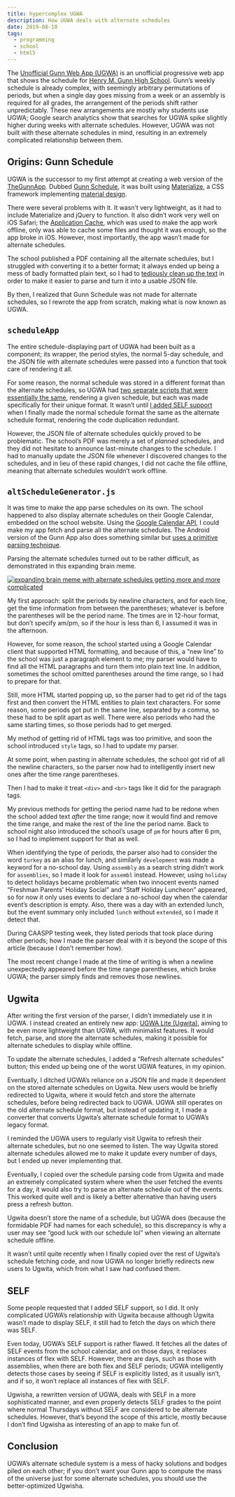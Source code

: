 ```yaml
---
title: hypercomplex UGWA
description: How UGWA deals with alternate schedules
date: 2019-08-10
tags:
  - programming
  - school
  - html5
---
```

The [Unofficial Gunn Web App (UGWA)](https://orbiit.github.io/gunn-web-app/) is an unofficial progressive web app that shows the schedule for [Henry M. Gunn High School](https://gunn.pausd.org). Gunn’s weekly schedule is already complex, with seemingly arbitrary permutations of periods, but when a single day goes missing from a week or an assembly is required for all grades, the arrangement of the periods shift rather unpredictably. These new arrangements are mostly why students use UGWA; Google search analytics show that searches for UGWA spike slightly higher during weeks with alternate schedules. However, UGWA was not built with these alternate schedules in mind, resulting in an extremely complicated relationship between them.

## Origins: Gunn Schedule

UGWA is the successor to my first attempt at creating a web version of the [TheGunnApp](https://apps.apple.com/us/app/thegunnapp/id1141159201). Dubbed [Gunn Schedule](https://orbiit.github.io/gunn-web-app/schedule/), it was built using [Materialize](https://materializecss.com/), a CSS framework implementing [material design](https://material.io).

There were several problems with it. It wasn’t very lightweight, as it had to include Materialize and jQuery to function. It also didn’t work very well on iOS Safari; the [Application Cache](https://developer.mozilla.org/en-US/docs/Web/HTML/Using_the_application_cache), which was used to make the app work offline, only was able to cache some files and thought it was enough, so the app broke in iOS. However, most importantly, the app wasn’t made for alternate schedules.

The school published a PDF containing all the alternate schedules, but I struggled with converting it to a better format; it always ended up being a mess of badly formatted plain text, so I had to [tediously clean up the text](https://orbiit.github.io/gunn-web-app/json/alt-schedules-2017-18.txt) in order to make it easier to parse and turn it into a usable JSON file.

By then, I realized that Gunn Schedule was not made for alternate schedules, so I rewrote the app from scratch, making what is now known as UGWA.

## `scheduleApp`

The entire schedule-displaying part of UGWA had been built as a component; its wrapper, the period styles, the normal 5-day schedule, and the JSON file with alternate schedules were passed into a function that took care of rendering it all.

For some reason, the normal schedule was stored in a different format than the alternate schedules, so UGWA had [two separate scripts that were essentially the same](https://github.com/Orbiit/gunn-web-app/blob/0d9b440082ba043bbb70ffd7f57dc9e4fd392ab4/schedule/app.js#L45-L99), rendering a given schedule, but each was made specifically for their unique format. It wasn’t until [I added SELF support](https://github.com/Orbiit/gunn-web-app/commit/4a0f390ca1798bab5b63d26f69dcb9829a61470f#diff-aa734357f6890895acc756d30f295067) when I finally made the normal schedule format the same as the alternate schedule format, rendering the code duplication redundant.

However, the JSON file of alternate schedules quickly proved to be problematic. The school’s PDF was merely a set of *planned* schedules, and they did not hesitate to announce last-minute changes to the schedule. I had to manually update the JSON file whenever I discovered changes to the schedules, and in lieu of these rapid changes, I did not cache the file offline, meaning that alternate schedules wouldn’t work offline.

## `altScheduleGenerator.js`

It was time to make the app parse schedules on its own. The school happened to also display alternate schedules on their Google Calendar, embedded on the school website. Using the [Google Calendar API](https://developers.google.com/calendar/), I could make my app fetch and parse all the alternate schedules. The Android version of the Gunn App also does something similar but [uses a primitive parsing technique](https://github.com/RiceCakess/TheGunnApp/blob/d12570803e678f17ccb0f688f5dc2dae2fee294b/app/src/main/java/xyz/dchen/thegunnapp/GunnCalendar.java#L121-L162).

Parsing the alternate schedules turned out to be rather difficult, as demonstrated in this expanding brain meme.

[![expanding brain meme with alternate schedules getting more and more complicated](https://sheeptester.github.io/alt-schedule-parser-tester/expanding_brain_meme.png)](https://sheeptester.github.io/alt-schedule-parser-tester/expanding_brain_meme.png)

My first approach: split the periods by newline characters, and for each line, get the time information from between the parentheses; whatever is before the parentheses will be the period name. The times are in 12-hour format, but don’t specify am/pm, so if the hour is less than 6, I assumed it was in the afternoon.

However, for some reason, the school started using a Google Calendar client that supported HTML formatting, and because of this, a “new line” to the school was just a paragraph element to me; my parser would have to find all the HTML paragraphs and turn them into plain text line. In addition, sometimes the school omitted parentheses around the time range, so I had to prepare for that.

Still, more HTML started popping up, so the parser had to get rid of the tags first and then convert the HTML entities to plain text characters. For some reason, some periods got put in the same line, separated by a comma, so these had to be split apart as well. There were also periods who had the same starting times, so those periods had to get merged.

My method of getting rid of HTML tags was too primitive, and soon the school introduced `style` tags, so I had to update my parser.

At some point, when pasting in alternate schedules, the school got rid of all the newline characters, so the parser now had to intelligently insert new ones after the time range parentheses.

Then I had to make it treat `<div>` and `<br>` tags like it did for the paragraph tags.

My previous methods for getting the period name had to be redone when the school added text *after* the time range; now it would find and remove the time range, and make the rest of the line the period name. Back to school night also introduced the school’s usage of `pm` for hours after 6 pm, so I had to implement support for that as well.

When identifying the type of periods, the parser also had to consider the word `turkey` as an alias for lunch, and similarly `development` was made a keyword for a no-school day. Using `assembly` as a search string didn’t work for `assemblies`, so I made it look for `assembl` instead. However, using `holiday` to detect holidays became problematic when two innocent events named “Freshman Parents’ Holiday Social” and “Staff Holiday Luncheon” appeared, so for now it only uses events to declare a no-school day when the calendar event’s description is empty. Also, there was a day with an extended lunch, but the event summary only included `lunch` without `extended`, so I made it detect that.

During CAASPP testing week, they listed periods that took place during other periods; how I made the parser deal with it is beyond the scope of this article (because I don’t remember how).

The most recent change I made at the time of writing is when a newline unexpectedly appeared before the time range parentheses, which broke UGWA; the parser simply finds and removes those newlines.

## Ugwita

After writing the first version of the parser, I didn’t immediately use it in UGWA. I instead created an entirely new app: [UGWA Lite (Ugwita)](https://orbiit.github.io/gunn-web-app/lite/), aiming to be even more lightweight than UGWA, with minimalist features. It would fetch, parse, and store the alternate schedules, making it possible for alternate schedules to display while offline.

To update the alternate schedules, I added a “Refresh alternate schedules” button; this ended up being one of the worst UGWA features, in my opinion.

Eventually, I ditched UGWA’s reliance on a JSON file and made it dependent on the stored alternate schedules on Ugwita. New users would be briefly redirected to Ugwita, where it would fetch and store the alternate schedules, before being redirected back to UGWA. UGWA still operates on the old alternate schedule format, but instead of updating it, I made a converter that converts Ugwita’s alternate schedule format to UGWA’s legacy format.

I reminded the UGWA users to regularly visit Ugwita to refresh their alternate schedules, but no one seemed to listen. The way Ugwita stored alternate schedules allowed me to make it update every number of days, but I ended up never implementing that.

Eventually, I copied over the schedule parsing code from Ugwita and made an extremely complicated system where when the user fetched the events for a day, it would also try to parse an alternate schedule out of the events. This worked quite well and is likely a better alternative than having users press a refresh button.

Ugwita doesn’t store the name of a schedule, but UGWA does (because the formidable PDF had names for each schedule), so this discrepancy is why a user may see “good luck with our schedule lol” when viewing an alternate schedule offline.

It wasn’t until quite recently when I finally copied over the rest of Ugwita’s schedule fetching code, and now UGWA no longer briefly redirects new users to Ugwita, which from what I saw had confused them.

## SELF

Some people requested that I added SELF support, so I did. It only complicated UGWA’s relationship with Ugwita because although Ugwita wasn’t made to display SELF, it still had to fetch the days on which there was SELF.

Even today, UGWA’s SELF support is rather flawed. It fetches all the dates of SELF events from the school calendar, and on those days, it replaces instances of flex with SELF. However, there are days, such as those with assemblies, when there are both flex and SELF periods; UGWA intelligently detects those cases by seeing if SELF is explicitly listed, as it usually isn’t, and if so, it won’t replace all instances of flex with SELF.

Ugwisha, a rewritten version of UGWA, deals with SELF in a more sophisticated manner, and even properly detects SELF grades to the point where normal Thursdays without SELF are considered to be alternate schedules. However, that’s beyond the scope of this article, mostly because I don’t find Ugwisha as interesting of an app to make fun of.

## Conclusion

UGWA’s alternate schedule system is a mess of hacky solutions and bodges piled on each other; if you don’t want your Gunn app to compute the mass of the universe just for some alternate schedules, you should use the better-optimized Ugwisha.
